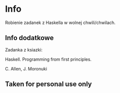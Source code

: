 # Info

Robienie zadanek z Haskella w wolnej chwili/chwilach.

## Info dodatkowe

Zadanka z ksiazki:

Haskell. Programming from first principles.

C. Allen, J. Moronuki

## Taken for personal use only
